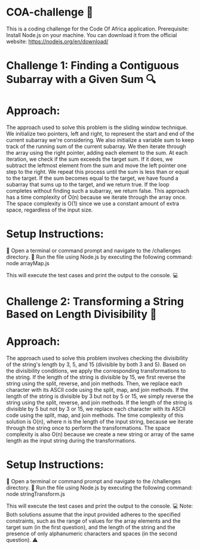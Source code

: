 # COA-challenge 🎯

This is a coding challenge for the Code Of Africa application.
Prerequisite: Install Node.js on your machine.
You can download it from the official website: https://nodejs.org/en/download/

# Challenge 1: Finding a Contiguous Subarray with a Given Sum 🔍

# Approach:

The approach used to solve this problem is the sliding window technique. We initialize two pointers, left and right, to represent the start and end of the current subarray we're considering. We also initialize a variable sum to keep track of the running sum of the current subarray. We then iterate through the array using the right pointer, adding each element to the sum. At each iteration, we check if the sum exceeds the target sum. If it does, we subtract the leftmost element from the sum and move the left pointer one step to the right. We repeat this process until the sum is less than or equal to the target. If the sum becomes equal to the target, we have found a subarray that sums up to the target, and we return true. If the loop completes without finding such a subarray, we return false. This approach has a time complexity of O(n) because we iterate through the array once. The space complexity is O(1) since we use a constant amount of extra space, regardless of the input size.

# Setup Instructions:

📁 Open a terminal or command prompt and navigate to the /challenges directory.
🚀 Run the file using Node.js by executing the following command: node arrayMap.js

This will execute the test cases and print the output to the console. 💻

# Challenge 2: Transforming a String Based on Length Divisibility 🔡

# Approach:

The approach used to solve this problem involves checking the divisibility of the string's length by 3, 5, and 15 (divisible by both 3 and 5). Based on the divisibility conditions, we apply the corresponding transformations to the string. If the length of the string is divisible by 15, we first reverse the string using the split, reverse, and join methods. Then, we replace each character with its ASCII code using the split, map, and join methods. If the length of the string is divisible by 3 but not by 5 or 15, we simply reverse the string using the split, reverse, and join methods. If the length of the string is divisible by 5 but not by 3 or 15, we replace each character with its ASCII code using the split, map, and join methods. The time complexity of this solution is O(n), where n is the length of the input string, because we iterate through the string once to perform the transformations. The space complexity is also O(n) because we create a new string or array of the same length as the input string during the transformations.

# Setup Instructions:

📁 Open a terminal or command prompt and navigate to the /challenges directory.
🚀 Run the file using Node.js by executing the following command: node stringTransform.js

This will execute the test cases and print the output to the console. 💻
Note: Both solutions assume that the input provided adheres to the specified constraints, such as the range of values for the array elements and the target sum (in the first question), and the length of the string and the presence of only alphanumeric characters and spaces (in the second question). ⚠️
